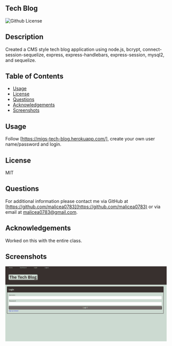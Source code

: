 ## Tech Blog

![Github License](https://img.shields.io/badge/License-MIT-yellow.svg)

## Description

Created a CMS style tech blog application using node.js, bcrypt, connect-session-sequelize, express, express-handlebars, express-session, mysql2, and sequelize.

## Table of Contents

* [Usage](#Usage)
* [License](#License)
* [Questions](#Questions)
* [Acknowledgements](#Acknowledgements)
* [Screenshots](#Screenshots)

## Usage

Follow [https://migs-tech-blog.herokuapp.com/], create your own user name/password and login.

## License

MIT

## Questions

For additional information please contact me via GitHub at [https://github.com/malicea0783](https://github.com/malicea0783) or via email at [malicea0783@gmail.com](mailto:malicea0783@gamil.com?subject=[GitHub]%Tech%Blog).

## Acknowledgements

Worked on this with the entire class.

## Screenshots

![tech-blog-screenshot-1](./assets/images/tech_blog.png)